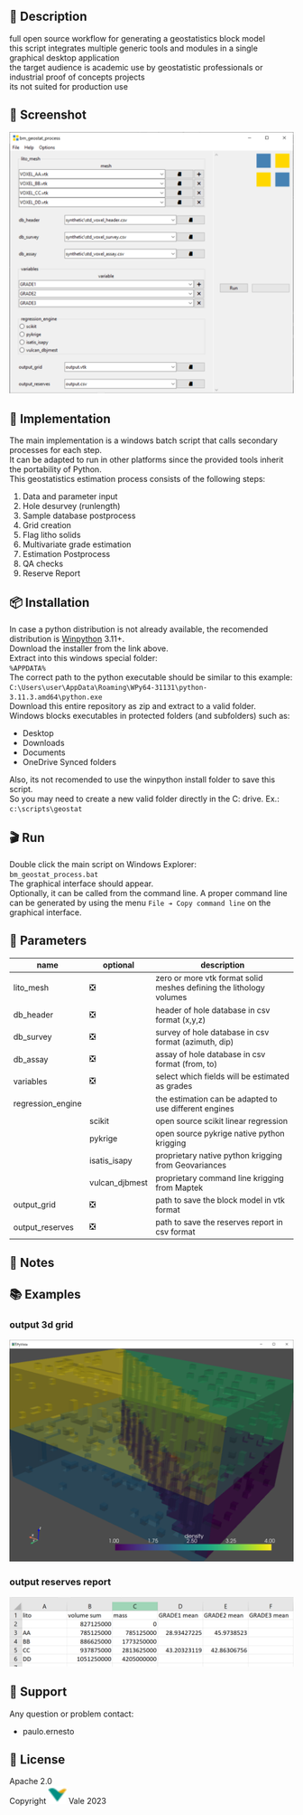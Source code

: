 ## 📌 Description
full open source workflow for generating a geostatistics block model  
this script integrates multiple generic tools and modules in a single graphical desktop application  
the target audience is academic use by geostatistic professionals or industrial proof of concepts projects  
its not suited for production use  
## 📸 Screenshot
![screenshot1](https://github.com/pemn/assets/blob/main/bm_geostat_process1.png?raw=true)
## 🧩 Implementation
The main implementation is a windows batch script that calls secondary processes for each step.  
It can be adapted to run in other platforms since the provided tools inherit the portability of Python.  
This geostatistics estimation process consists of the following steps:
 1. Data and parameter input
 2. Hole desurvey (runlength)
 3. Sample database postprocess
 4. Grid creation
 5. Flag litho solids
 6. Multivariate grade estimation
 7. Estimation Postprocess
 8. QA checks
 9. Reserve Report
## 📦 Installation
In case a python distribution is not already available, the recomended distribution is [Winpython](https://winpython.github.io/) 3.11+.  
Download the installer from the link above.  
Extract into this windows special folder:  
`%APPDATA%`  
The correct path to the python executable should be similar to this example:  
`C:\Users\user\AppData\Roaming\WPy64-31131\python-3.11.3.amd64\python.exe`  
Download this entire repository as zip and extract to a valid folder.  
Windows blocks executables in protected folders (and subfolders) such as:
 - Desktop
 - Downloads
 - Documents
 - OneDrive Synced folders

Also, its not recomended to use the winpython install folder to save this script.  
So you may need to create a new valid folder directly in the C: drive. Ex.:  
`c:\scripts\geostat`
## 🎬 Run
Double click the main script on Windows Explorer:  
`bm_geostat_process.bat`  
The graphical interface should appear.  
Optionally, it can be called from the command line. A proper command line can be generated by using the menu `File ➔ Copy command line` on the graphical interface.
## 📝 Parameters
name|optional|description
---|---|------
lito_mesh|❎|zero or more vtk format solid meshes defining the lithology volumes
db_header|❎|header of hole database in csv format (x,y,z)
db_survey|❎|survey of hole database in csv format (azimuth, dip)
db_assay|❎|assay of hole database in csv format (from, to)
variables|❎|select which fields will be estimated as grades
regression_engine||the estimation can be adapted to use different engines
||scikit|open source scikit linear regression
||pykrige|open source pykrige native python krigging
||isatis_isapy|proprietary native python krigging from Geovariances
||vulcan_djbmest|proprietary command line krigging from Maptek
output_grid|❎|path to save the block model in vtk format
output_reserves|❎|path to save the reserves report in csv format
## 📓 Notes
## 📚 Examples
### output 3d grid
![screenshot2](https://github.com/pemn/assets/blob/main/bm_geostat_process2.png?raw=true)
### output reserves report
![screenshot3](https://github.com/pemn/assets/blob/main/bm_geostat_process3.png?raw=true)
## 🙋 Support
Any question or problem contact:
 - paulo.ernesto
## 💎 License
Apache 2.0  
Copyright ![vale_logo_only](https://github.com/pemn/assets/blob/main/vale_logo_only_r.svg?raw=true) Vale 2023
